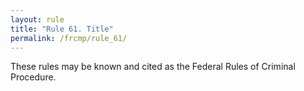```yaml
---
layout: rule
title: "Rule 61. Title"
permalink: /frcmp/rule_61/
---
```


These rules may be known and cited as the Federal Rules of Criminal Procedure.